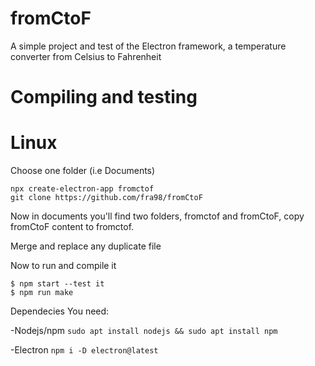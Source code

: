 # fromCtoF
A simple project and test of the Electron framework, a temperature converter from Celsius to Fahrenheit


# Compiling and testing
# Linux
Choose one folder (i.e Documents)
```
npx create-electron-app fromctof
git clone https://github.com/fra98/fromCtoF
```
Now in documents you'll find two folders, fromctof and fromCtoF, copy fromCtoF content to fromctof.

Merge and replace any duplicate file

Now to run and compile it 
```
$ npm start --test it
$ npm run make 
```

Dependecies
You need:

-Nodejs/npm  ```sudo apt install nodejs && sudo apt install npm```

-Electron  ```npm i -D electron@latest```
